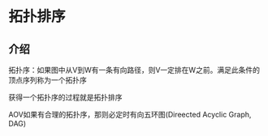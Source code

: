 # 拓扑排序

## 介绍
拓扑序：如果图中从V到W有一条有向路径，则V一定排在W之前。满足此条件的顶点序列称为一个拓扑序

获得一个拓扑序的过程就是拓扑排序

AOV如果有合理的拓扑序，那则必定时有向五环图(Direected Acyclic Graph, DAG)

